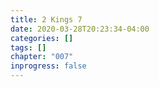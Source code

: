 ```yaml
---
title: 2 Kings 7
date: 2020-03-28T20:23:34-04:00
categories: []
tags: []
chapter: "007"
inprogress: false
---
```


